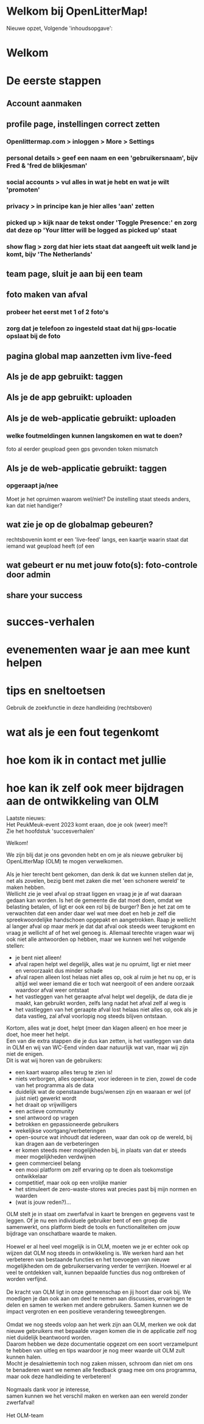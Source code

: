 # Welkom bij OpenLitterMap!


Nieuwe opzet, 
Volgende 'inhoudsopgave':

# Welkom
# De eerste stappen
## Account aanmaken
## profile page, instellingen correct zetten
### Openlittermap.com > inloggen > More > Settings
### personal details > geef een naam en een 'gebruikersnaam', bijv Fred & 'fred de blikjesman'
### social accounts > vul alles in wat je hebt en wat je wilt 'promoten'
### privacy > in principe kan je hier alles 'aan' zetten
### picked up > kijk naar de tekst onder 'Toggle Presence:' en zorg dat deze op 'Your litter will be logged as picked up' staat
### show flag > zorg dat hier iets staat dat aangeeft uit welk land je komt, bijv 'The Netherlands'
## team page, sluit je aan bij een team
## foto maken van afval
### probeer het eerst met 1 of 2 foto's
### zorg dat je telefoon zo ingesteld staat dat hij gps-locatie opslaat bij de foto
## pagina global map aanzetten ivm live-feed
## Als je de app gebruikt: taggen
## Als je de app gebruikt: uploaden
## Als je de web-applicatie gebruikt: uploaden
### welke foutmeldingen kunnen langskomen en wat te doen?
foto al eerder geupload
geen gps gevonden
token mismatch
## Als je de web-applicatie gebruikt: taggen
### opgeraapt ja/nee
Moet je het opruimen waarom wel/niet?
De instelling staat steeds anders, kan dat niet handiger?
### 
## wat zie je op de globalmap gebeuren?
rechtsbovenin komt er een 'live-feed' langs, een kaartje waarin staat dat iemand wat geupload heeft (of een 
## wat gebeurt er nu met jouw foto(s): foto-controle door admin
## share your success
# succes-verhalen
# evenementen waar je aan mee kunt helpen
# tips en sneltoetsen
Gebruik de zoekfunctie in deze handleiding (rechtsboven)
# wat als je een fout tegenkomt
# hoe kom ik in contact met jullie
# hoe kan ik zelf ook meer bijdragen aan de ontwikkeling van OLM


Laatste nieuws:<br />
Het PeukMeuk-event 2023 komt eraan, doe je ook (weer) mee?!<br />
Zie het hoofdstuk 'succesverhalen'<br />


Welkom!

We zijn blij dat je ons gevonden hebt en om je als nieuwe gebruiker bij OpenLitterMap (OLM) te mogen verwelkomen.<br />
<br />
Als je hier terecht bent gekomen, dan denk ik dat we kunnen stellen dat je, net als zovelen, bezig bent met zaken die met 'een schonere wereld' te maken hebben.<br />
Wellicht zie je veel afval op straat liggen en vraag je je af wat daaraan gedaan kan worden. Is het de gemeente die dat moet doen, omdat we belasting betalen, of ligt er ook een rol bij de burger? Ben je het zat om te verwachten dat een ander daar wel wat mee doet en heb je zelf die spreekwoordelijke handschoen opgepakt en aangetrokken. Raap je wellicht al langer afval op maar merk je dat dat afval ook steeds weer terugkomt en vraag je wellicht af of het wel genoeg is. Allemaal terechte vragen waar wij ook niet alle antwoorden op hebben, maar we kunnen wel het volgende stellen:

- je bent niet alleen!
- afval rapen helpt wel degelijk, alles wat je nu opruimt, ligt er niet meer en veroorzaakt dus minder schade
- afval rapen alleen lost helaas niet alles op, ook al ruim je het nu op, er is altijd wel weer iemand die er toch wat neergooit of een andere oorzaak waardoor afval weer ontstaat
- het vastleggen van het geraapte afval helpt wel degelijk, de data die je maakt, kan gebruikt worden, zelfs lang nadat het afval zelf al weg is
- het vastleggen van het geraapte afval lost helaas niet alles op, ook als je data vastleg, zal afval voorlopig nog steeds blijven ontstaan.

Kortom, alles wat je doet, helpt (meer dan klagen alleen) en hoe meer je doet, hoe meer het helpt.<br />
Een van die extra stappen die je dus kan zetten, is het vastleggen van data in OLM en wij van WC-Eend vinden daar natuurlijk wat van, maar wij zijn niet de enigen.<br />
Dit is wat wij horen van de gebruikers:

- een kaart waarop alles terug te zien is!
- niets verborgen, alles openbaar, voor iedereen in te zien, zowel de code van het programma als de data
- duidelijk wat de openstaande bugs/wensen zijn en waaraan er wel (of juist niet) gewerkt wordt
- het draait op vrijwilligers
- een actieve community
- snel antwoord op vragen
- betrokken en gepassioneerde gebruikers
- wekelijkse voortgang/verbeteringen
- open-source wat inhoudt dat iedereen, waar dan ook op de wereld, bij kan dragen aan de verbeteringen
- er komen steeds meer mogelijkheden bij, in plaats van dat er steeds meer mogelijkheden verdwijnen
- geen commercieel belang
- een mooi platform om zelf ervaring op te doen als toekomstige ontwikkelaar
- competitief, maar ook op een vrolijke manier
- het stimuleert de zero-waste-stores wat precies past bij mijn normen en waarden
- (wat is jouw reden?)...

OLM stelt je in staat om zwerfafval in kaart te brengen en gegevens vast te leggen. Of je nu een individuele gebruiker bent of een groep die samenwerkt, ons platform biedt de tools en functionaliteiten om jouw bijdrage van onschatbare waarde te maken.<br />
<br />
Hoewel er al heel veel mogelijk is in OLM, moeten we je er echter ook op wijzen dat OLM nog steeds in ontwikkeling is. We werken hard aan het verbeteren van bestaande functies en het toevoegen van nieuwe mogelijkheden om de gebruikerservaring verder te verrijken. Hoewel er al veel te ontdekken valt, kunnen bepaalde functies dus nog ontbreken of worden verfijnd.<br />
<br />
De kracht van OLM ligt in onze gemeenschap en jij hoort daar ook bij. We moedigen je dan ook aan om deel te nemen aan discussies, ervaringen te delen en samen te werken met andere gebruikers. Samen kunnen we de impact vergroten en een positieve verandering teweegbrengen.<br />
<br />
Omdat we nog steeds volop aan het werk zijn aan OLM, merken we ook dat nieuwe gebruikers met bepaalde vragen komen die in de applicatie zelf nog niet duidelijk beantwoord worden.<br />
Daarom hebben we deze documentatie opgezet om een soort verzamelpunt te hebben van uitleg en tips waardoor je nog meer waarde uit OLM zult kunnen halen.<br />
Mocht je desalniettemin toch nog zaken missen, schroom dan niet om ons te benaderen want we nemen alle feedback graag mee om ons programma, maar ook deze handleiding te verbeteren!<br />
<br />
Nogmaals dank voor je interesse, <br />
samen kunnen we het verschil maken en werken aan een wereld zonder zwerfafval!<br />
<br />
Het OLM-team<br />
